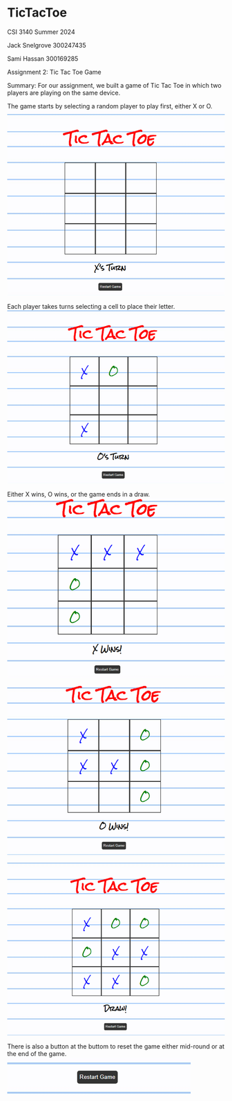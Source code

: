 # TicTacToe
CSI 3140 Summer 2024

Jack Snelgrove 300247435

Sami Hassan 300169285

Assignment 2: Tic Tac Toe Game

Summary:
For our assignment, we built a game of Tic Tac Toe in which two players are playing on the same device.

The game starts by selecting a random player to play first, either X or O.
![alt text](./docs/design_system/s1.png)

Each player takes turns selecting a cell to place their letter.
![alt text](./docs/design_system/s2.png)

Either X wins, O wins, or the game ends in a draw.\
![alt text](./docs/design_system/xwin.png)

![alt text](./docs/design_system/owin.png)

![alt text](./docs/design_system/draw.png)

There is also a button at the buttom to reset the game either mid-round or at the end of the game.
![alt text](./docs/design_system/button.png)

